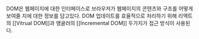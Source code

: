 DOM은 웹페이지에 대한 인터페이스로 브라우저가 웹페이지의 콘텐츠와 구조를 어떻게 보여줄 지에 대한 정보를 담고있다. DOM 업데이트를 효율적으로 처리하기 위해 리액트의 [[Vitrual DOM]]과 앵귤러의 [[Incremental DOM]] 두가지가 접근 방식이 사용된다.